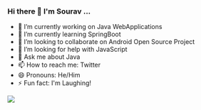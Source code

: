### Hi there 👋 I'm Sourav ...

- 🔭 I’m currently working on Java WebApplications
- 🌱 I’m currently learning SpringBoot
- 👯 I’m looking to collaborate on Android Open Source Project
- 🤔 I’m looking for help with JavaScript
- 💬 Ask me about Java 
- 📫 How to reach me: Twitter
- 😄 Pronouns: He/Him
- ⚡ Fun fact: I'm Laughing!



 <img src="https://github-readme-stats.vercel.app/api?username=Sourav0010&&show_icons=true&title_color=ffffff&icon_color=bb2acf&text_color=daf7dc&bg_color=151515">


<!-- <img src="https://github-readme-stats.vercel.app/api/top-langs/?username=Sourav0010&show_icons=true&theme=radical"> -->
